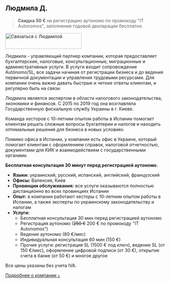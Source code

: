 ## Людмила Д.

> **Скидка 50 €** на регистрацию аутономо по промокоду "IT Autonomos", заполнение годовой декларации бесплатно.

<div class="hs-cta-embed hs-cta-simple-placeholder hs-cta-embed-213943038171"
  style="max-width:100%; max-height:100%; width:240px;height:50px" data-hubspot-wrapper-cta-id="213943038171">
  <a href="https://cta-eu1.hubspot.com/web-interactives/public/v1/track/redirect?encryptedPayload=AVxigLIDS5FVMbAdatdX7xdo2WdNOxcwoSRHx6oq29kyaFBnEvoN10agtsMkZcen0xERu72h%2BY7dRUusJSZ7Phty0kAzEoYMJ8i7XcB6WAy6U2vXzgoTfwbxAucmSN3AdIXEFCMakXpatCM7H9BoQhVVZwrtWw%3D%3D&webInteractiveContentId=213943038171&portalId=145459200" target="_blank" rel="noopener" crossorigin="anonymous">
    <img alt="&#1057;&#1074;&#1103;&#1079;&#1072;&#1090;&#1100;&#1089;&#1103; &#1089; &#1051;&#1102;&#1076;&#1084;&#1080;&#1083;&#1086;&#1081;" loading="lazy" src="https://hubspot-no-cache-eu1-prod.s3.amazonaws.com/cta/default/145459200/interactive-213943038171.png" style="height: 100%; width: 100%; object-fit: fill"
      onerror="this.style.display='none'" />
  </a>
</div>

Людмила - управляющий партнер компании, которая предоставляет бухгалтерские, налоговые, консультационные, миграционные и
административные услуги. В услуги входит сопровождение Autónomo/SL, все задачи начиная от регистрации бизнеса и до
ведения первичной документации и управления трудовыми ресурсами. Для компании очень важно давать быстрые и четкие ответы
клиентам, и регулярно быть на связи.

Людмила является экспертом в области налогового законодательства, экономики и финансов. С 2015 по 2019 год она
возглавляла Государственную фискальную службу Украины в г. Киеве.

Команда хесторов с 10-летним опытом работы в Испании помогает клиентам решать сложные вопросы бухгалтерии и налогов и
находить оптимальные решения для бизнеса в новых условиях.

Помимо офиса в Испании, у компании есть офис в Украине, который помогает клиентам с оформлением справок, налоговой
отчетностью, документами для КИК и взаимодействием с государственными органами.

**Бесплатная консультация 30 минут перед регистрацией аутономо.**

- **Языки:** украинский, русский, испанский, английский, французский
- **Офисы:** Валенсия, Киев
- **Провинции обслуживания:** все услуги оказываются полностью дистанционно во всех провинциях Испании
- **Опыт:** в компании работают хесторы с 10-летним опытом работы в Испании, а также эксперты по украинскому
  законодательству и налогам
- **Услуги:**
    - Бесплатная консультация 30 мин перед регистрацией аутономо
    - Регистрация аутономо (<s>250 €</s> 200 € по промокоду "IT Autonomos")
    - Ведение аутономо (80 €/мес)
    - Индивидуальная консультация 60 мин (150 €)
    - Прочие услуги: регистрация SL (1500 € под ключ), ведение SL (от 150 €/мес), оформление цифровой подписи (от 30 €),
      открытие счета в банке (от 50 €) и многое другое

Все цены указаны без учета IVA.

<a href="#" id="detailsLinkLyudmilaD" onclick="toggleDetailsLyudmilaD(); return false;">Подробнее о компании ⤵</a>

<div id="hiddenContentLyudmilaD" style="display: none; margin-top: 10px;">
<ul>
  <li><strong>Штат:</strong> до 10 сотрудников</li>
  <li><strong>Образование:</strong>
    <ul>
      <li>Все сотрудники имеют профильное высшее образование (юридическое, экономическое, финансовое)</li>
      <li>Людмила: Заслуженный экономист Украины (2017 год), выпускница MBA в Эдинбургской бизнес-школе (2020 год), доктор философии Киевского национального университета имени Тараса Шевченко (2021)</li>
      <li>Анатолий (сооснователь компании): Instituto Gilabert de Centelles, специализация "Administración y finanzas" (2018), член Мадридской ассоциации "Asesores Excelentes"</li>
    </ul>
  </li>
  <li><strong>Цифровой сертификат:</strong> хестор подает отчетность используя свой сертификат, который вы авторизуете в налоговом кабинете</li>
  <li><strong>Ответственность:</strong> страховка, которая покрывает ущерб в случае ошибки хестора (Seguros Catalana Occidente, SA Póliza 8/6.371.558-N)</li>
</ul>
</div>

<script>
  function toggleDetailsLyudmilaD() {
    const content = document.getElementById('hiddenContentLyudmilaD');
    const link = document.getElementById('detailsLinkLyudmilaD');
    if (content.style.display === 'none') {
      content.style.display = 'block';
      link.textContent = 'Подробнее о компании ⤴';
    } else {
      content.style.display = 'none';
      link.textContent = 'Подробнее о компании ⤵';
    }
  }
</script>
